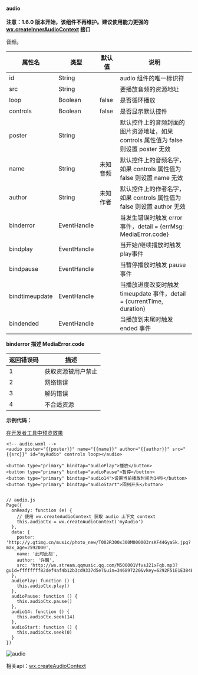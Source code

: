 <!-- https://developers.weixin.qq.com/miniprogram/dev/component/audio.html -->

#### audio

**注意：1.6.0 版本开始，该组件不再维护。建议使用能力更强的 [wx.createInnerAudioContext](https://developers.weixin.qq.com/miniprogram/dev/api/createInnerAudioContext.html) 接口**

音频。

  属性名           |  类型          |  默认值  |  说明                                                        
-------------------|----------------|----------|--------------------------------------------------------------
  id               |  String        |          |  audio 组件的唯一标识符                                      
  src              |  String        |          |  要播放音频的资源地址                                        
  loop             |  Boolean       |  false   |  是否循环播放                                                
  controls         |  Boolean       |  false   |  是否显示默认控件                                            
  poster           |  String        |          |默认控件上的音频封面的图片资源地址，如果 controls 属性值为 false 则设置 poster 无效
  name             |  String        | 未知音频 |默认控件上的音频名字，如果 controls 属性值为 false 则设置 name 无效
  author           |  String        | 未知作者 |默认控件上的作者名字，如果 controls 属性值为 false 则设置 author 无效
  binderror        |  EventHandle   |          |当发生错误时触发 error 事件，detail = {errMsg: MediaError.code}
  bindplay         |  EventHandle   |          |  当开始/继续播放时触发play事件                               
  bindpause        |  EventHandle   |          |  当暂停播放时触发 pause 事件                                 
  bindtimeupdate   |  EventHandle   |          |当播放进度改变时触发 timeupdate 事件，detail = {currentTime, duration}
  bindended        |  EventHandle   |          |  当播放到末尾时触发 ended 事件                               

**binderror __描述__ MediaError.code**

返回错误码|  描述        
----------|--------------
  1       |获取资源被用户禁止
  2       |  网络错误    
  3       |  解码错误    
  4       |  不合适资源  

**示例代码：**

[在开发者工具中预览效果](wechatide://minicode/NycgqcmS6KYY)

    <!-- audio.wxml -->
    <audio poster="{{poster}}" name="{{name}}" author="{{author}}" src="{{src}}" id="myAudio" controls loop></audio>
    
    <button type="primary" bindtap="audioPlay">播放</button>
    <button type="primary" bindtap="audioPause">暂停</button>
    <button type="primary" bindtap="audio14">设置当前播放时间为14秒</button>
    <button type="primary" bindtap="audioStart">回到开头</button>
    

    // audio.js
    Page({
      onReady: function (e) {
        // 使用 wx.createAudioContext 获取 audio 上下文 context
        this.audioCtx = wx.createAudioContext('myAudio')
      },
      data: {
        poster: 'http://y.gtimg.cn/music/photo_new/T002R300x300M000003rsKF44GyaSk.jpg?max_age=2592000',
        name: '此时此刻',
        author: '许巍',
        src: 'http://ws.stream.qqmusic.qq.com/M500001VfvsJ21xFqb.mp3?guid=ffffffff82def4af4b12b3cd9337d5e7&uin=346897220&vkey=6292F51E1E384E06DCBDC9AB7C49FD713D632D313AC4858BACB8DDD29067D3C601481D36E62053BF8DFEAF74C0A5CCFADD6471160CAF3E6A&fromtag=46',
      },
      audioPlay: function () {
        this.audioCtx.play()
      },
      audioPause: function () {
        this.audioCtx.pause()
      },
      audio14: function () {
        this.audioCtx.seek(14)
      },
      audioStart: function () {
        this.audioCtx.seek(0)
      }
    })
    

![audio](https://mp.weixin.qq.com/debug/wxadoc/dev/image/pic/audio.png)

相关api：[wx.createAudioContext](https://developers.weixin.qq.com/miniprogram/dev/api/api-audio.html)
